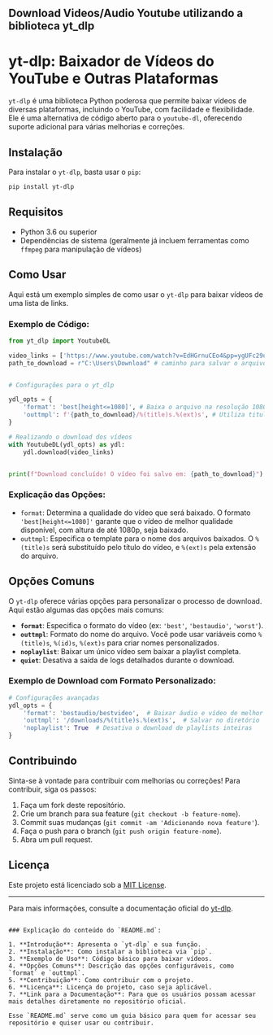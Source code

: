 ## Download Videos/Audio Youtube utilizando a biblioteca yt_dlp 

# yt-dlp: Baixador de Vídeos do YouTube e Outras Plataformas

`yt-dlp` é uma biblioteca Python poderosa que permite baixar vídeos de diversas plataformas, incluindo o YouTube, com facilidade e flexibilidade. Ele é uma alternativa de código aberto para o `youtube-dl`, oferecendo suporte adicional para várias melhorias e correções.

## Instalação

Para instalar o `yt-dlp`, basta usar o `pip`:

```bash
pip install yt-dlp
```

## Requisitos

- Python 3.6 ou superior
- Dependências de sistema (geralmente já incluem ferramentas como `ffmpeg` para manipulação de vídeos)

## Como Usar

Aqui está um exemplo simples de como usar o `yt-dlp` para baixar vídeos de uma lista de links.

### Exemplo de Código:

```python
from yt_dlp import YoutubeDL

video_links = ['https://www.youtube.com/watch?v=EdHGrnuCEo4&pp=ygUFc29uZ3M%3D']
path_to_download = r"C:\Users\Download" # caminho para salvar o arquivo. 


# Configurações para o yt_dlp

ydl_opts = {
    'format': 'best[height<=1080]', # Baixa o arquivo na resolução 1080p 
    'outtmpl': f'{path_to_download}/%(title)s.%(ext)s', # Utiliza titulo do video como nome do arquivo. 
}

# Realizando o download dos vídeos
with YoutubeDL(ydl_opts) as ydl:
    ydl.download(video_links)


print(f"Download concluído! O vídeo foi salvo em: {path_to_download}")
```

### Explicação das Opções:
- `format`: Determina a qualidade do vídeo que será baixado. O formato `'best[height<=1080]'` garante que o vídeo de melhor qualidade disponível, com altura de até 1080p, seja baixado.
- `outtmpl`: Especifica o template para o nome dos arquivos baixados. O `%(title)s` será substituído pelo título do vídeo, e `%(ext)s` pela extensão do arquivo.

## Opções Comuns

O `yt-dlp` oferece várias opções para personalizar o processo de download. Aqui estão algumas das opções mais comuns:

- **`format`**: Especifica o formato do vídeo (ex: `'best'`, `'bestaudio'`, `'worst'`).
- **`outtmpl`**: Formato do nome do arquivo. Você pode usar variáveis como `%(title)s`, `%(id)s`, `%(ext)s` para criar nomes personalizados.
- **`noplaylist`**: Baixar um único vídeo sem baixar a playlist completa.
- **`quiet`**: Desativa a saída de logs detalhados durante o download.

### Exemplo de Download com Formato Personalizado:

```python
# Configurações avançadas
ydl_opts = {
    'format': 'bestaudio/bestvideo',  # Baixar áudio e vídeo de melhor qualidade
    'outtmpl': '/downloads/%(title)s.%(ext)s',  # Salvar no diretório '/downloads'
    'noplaylist': True  # Desativa o download de playlists inteiras
}
```

## Contribuindo

Sinta-se à vontade para contribuir com melhorias ou correções! Para contribuir, siga os passos:

1. Faça um fork deste repositório.
2. Crie um branch para sua feature (`git checkout -b feature-nome`).
3. Commit suas mudanças (`git commit -am 'Adicionando nova feature'`).
4. Faça o push para o branch (`git push origin feature-nome`).
5. Abra um pull request.

## Licença

Este projeto está licenciado sob a [MIT License](LICENSE).

---

Para mais informações, consulte a documentação oficial do [yt-dlp](https://github.com/yt-dlp/yt-dlp).
```

### Explicação do conteúdo do `README.md`:

1. **Introdução**: Apresenta o `yt-dlp` e sua função.
2. **Instalação**: Como instalar a biblioteca via `pip`.
3. **Exemplo de Uso**: Código básico para baixar vídeos.
4. **Opções Comuns**: Descrição das opções configuráveis, como `format` e `outtmpl`.
5. **Contribuição**: Como contribuir com o projeto.
6. **Licença**: Licença do projeto, caso seja aplicável.
7. **Link para a Documentação**: Para que os usuários possam acessar mais detalhes diretamente no repositório oficial.

Esse `README.md` serve como um guia básico para quem for acessar seu repositório e quiser usar ou contribuir.
